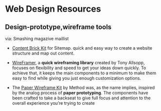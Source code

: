 # Web Design Resources

## Design-prototype,wireframe tools

via: Smashing magazive maillist

- [Content Brick Kit](https://smashingmagazine.us1.list-manage.com/track/click?u=16b832d9ad4b28edf261f34df&id=07475f3b5a&e=d0071af1c7) for Sitemap. quick and easy way to create a website structure and map out content.

- [WireFramer](https://smashingmagazine.us1.list-manage.com/track/click?u=16b832d9ad4b28edf261f34df&id=2370cd8bea&e=d0071af1c7), a **quick wireframing library** created by Tony Allsopp, focuses on flexibility and speed to get your ideas down quickly. To achieve that, it keeps the main components to a minimum to make them easy to find while giving you just enough customization options.

- The [Paper Wireframe Kit](https://smashingmagazine.us1.list-manage.com/track/click?u=16b832d9ad4b28edf261f34df&id=fad3c3e1b6&e=d0071af1c7) by Method was, as the name implies, inspired by the analog process of **paper prototyping**. The components have been crafted to take a backseat to give full focus and attention to the overall experience you’re trying to create
